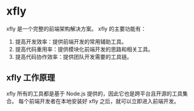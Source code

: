 xfly
====

xfly 是一个完整的前端架构解决方案。
xfly 的主要功能有：

1. 提高开发效率：提供前端开发的常用辅助工具。
2. 提高代码重用率：提供模块化前端开发的思路和相关工具。
3. 提高代码协作效率：提供团队开发需要的工具链。

## xfly 工作原理
xfly 所有的工具都是基于 Node.js 提供的，因此它也是跨平台且开源的工具集合。
每个前端开发者在本地安装好 xfly 之后，就可以立即进入前端开发。
